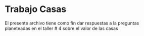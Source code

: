 # Trabajo Casas


El presente archivo tiene como fin dar respuestas a la preguntas planeteadas en el taller # 4 sobre el valor de las casas
